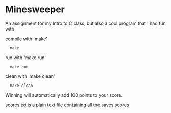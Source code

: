 # Minesweeper
An assignment for my Intro to C class, but also a cool program that I had fun with


compile with 'make'
```
  make
```
run with 'make run'

```
  make run
```

clean with 'make clean'
```
  make clean
```

Winning will automatically add 100 points to your score.

scores.txt is a plain text file containing all the saves scores
